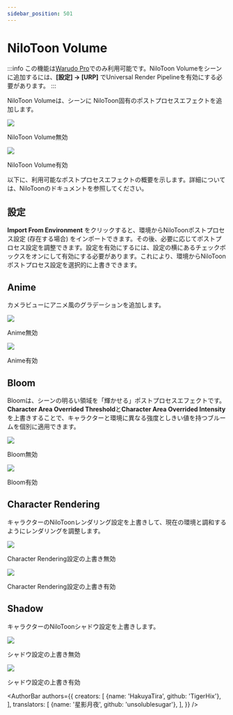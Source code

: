 ```yaml
---
sidebar_position: 501
---
```


# NiloToon Volume

:::info
この機能は[Warudo Pro](../pro)でのみ利用可能です。NiloToon Volumeをシーンに追加するには、**[設定] → [URP]** でUniversal Render Pipelineを有効にする必要があります。
:::

NiloToon Volumeは、シーンに NiloToon固有のポストプロセスエフェクトを追加します。

<div style={{display: 'flex', justifyContent: 'space-between', gap: '1rem'}}>
<div>
<img src="/jp/doc-img/en-nilotoon-off.png"  />
<p class="img-desc">NiloToon Volume無効</p>
</div>
<div>
<img src="/jp/doc-img/en-nilotoon-on.png"  />
<p class="img-desc">NiloToon Volume有効</p>
</div>
</div>

以下に、利用可能なポストプロセスエフェクトの概要を示します。詳細については、NiloToonのドキュメントを参照してください。

## 設定

**Import From Environment** をクリックすると、環境からNiloToonポストプロセス設定 (存在する場合) をインポートできます。その後、必要に応じてポストプロセス設定を調整できます。設定を有効にするには、設定の横にあるチェックボックスをオンにして有効にする必要があります。これにより、環境からNiloToonポストプロセス設定を選択的に上書きできます。

## Anime

カメラビューにアニメ風のグラデーションを追加します。

<div style={{display: 'flex', justifyContent: 'space-between', gap: '1rem'}}>
<div>
<img src="/jp/doc-img/en-nilotoon-off.png"  />
<p class="img-desc">Anime無効</p>
</div>
<div>
<img src="/jp/doc-img/en-nilotoon-anime.png"  />
<p class="img-desc">Anime有効</p>
</div>
</div>

## Bloom

Bloomは、シーンの明るい領域を「輝かせる」ポストプロセスエフェクトです。**Character Area Overrided Threshold**と**Character Area Overrided Intensity**を上書きすることで、キャラクターと環境に異なる強度としきい値を持つブルームを個別に適用できます。

<div style={{display: 'flex', justifyContent: 'space-between', gap: '1rem'}}>
<div>
<img src="/jp/doc-img/en-nilotoon-off.png"  />
<p class="img-desc">Bloom無効</p>
</div>
<div>
<img src="/jp/doc-img/en-nilotoon-bloom.png"  />
<p class="img-desc">Bloom有効</p>
</div>
</div>

## Character Rendering

キャラクターのNiloToonレンダリング設定を上書きして、現在の環境と調和するようにレンダリングを調整します。

<div style={{display: 'flex', justifyContent: 'space-between', gap: '1rem'}}>
<div>
<img src="/jp/doc-img/en-nilotoon-off.png"  />
<p class="img-desc">Character Rendering設定の上書き無効</p>
</div>
<div>
<img src="/jp/doc-img/en-nilotoon-character.png"  />
<p class="img-desc">Character Rendering設定の上書き有効</p>
</div>
</div>

## Shadow

キャラクターのNiloToonシャドウ設定を上書きします。

<div style={{display: 'flex', justifyContent: 'space-between', gap: '1rem'}}>
<div>
<img src="/jp/doc-img/en-nilotoon-off.png"  />
<p class="img-desc">シャドウ設定の上書き無効</p>
</div>
<div>
<img src="/jp/doc-img/en-nilotoon-shadow.png"  />
<p class="img-desc">シャドウ設定の上書き有効</p>
</div>
</div>

<AuthorBar authors={{
  creators: [
    {name: 'HakuyaTira', github: 'TigerHix'},
  ],
  translators: [
    {name: '星影月夜', github: 'unsolublesugar'},
  ],
}} />
